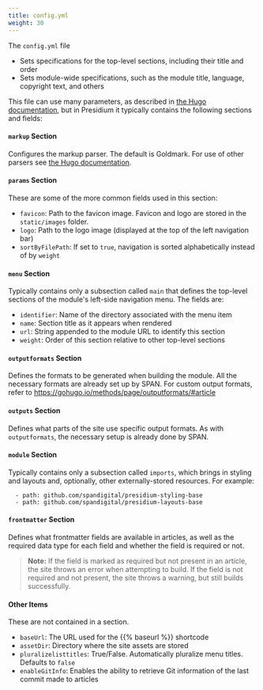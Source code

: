 ```yaml
---
title: config.yml
weight: 30
---
```

The `config.yml` file
* Sets specifications for the top-level sections, including their title and order
* Sets module-wide specifications, such as the module title, language, copyright text, and others

This file can use many parameters, as described in [the Hugo documentation](https://gohugo.io/), but in Presidium it typically contains the following sections and fields:

#### `markup` Section
Configures the markup parser. The default is Goldmark. For use of other parsers see [the Hugo documentation](https://gohugo.io/getting-started/configuration-markup/).

#### `params` Section
These are some of the more common fields used in this section:

* `favicon`: Path to the favicon image. Favicon and logo are stored in the `static/images` folder.
* `logo`: Path to the logo image (displayed at the top of the left navigation bar)
* `sortByFilePath`: If set to `true`, navigation is sorted alphabetically instead of by `weight`
<!--* `quality_category`: Enterprise only -->

#### `menu` Section
Typically contains only a subsection called `main` that defines the top-level sections of the module's left-side navigation menu.
The fields are:
* `identifier`: Name of the directory associated with the menu item
* `name`: Section title as it appears when rendered
* `url`: String appended to the module URL to identify this section
* `weight`: Order of this section relative to other top-level sections

#### `outputformats` Section
Defines the formats to be generated when building the module. All the necessary formats are already set up by SPAN. For custom output formats, refer to https://gohugo.io/methods/page/outputformats/#article

#### `outputs` Section
Defines what parts of the site use specific output formats. As with `outputformats`, the necessary setup is already done by SPAN.

#### `module` Section
Typically contains only a subsection called `imports`, which brings in styling and layouts and, optionally, other externally-stored resources. For example: 
```  imports:
  - path: github.com/spandigital/presidium-styling-base
  - path: github.com/spandigital/presidium-layouts-base
```

#### `frontmatter` Section
Defines what frontmatter fields are available in articles, as well as the required data type for each field and whether the field is required or not.

> **Note:** If the field is marked as required but not present in an article, the site throws an error when attempting to build. If the field is not required and not present, the site throws a warning, but still builds successfully.

#### Other Items
These are not contained in a section.

* `baseUrl`: The URL used for the \{\{% baseurl %}} shortcode
* `assetDir`: Directory where the site assets are stored
* `pluralizelisttitles`: True/False. Automatically pluralize menu titles. Defaults to `false`
* `enableGitInfo`: Enables the ability to retrieve Git information of the last commit made to articles


